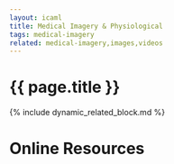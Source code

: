 ```yaml
---
layout: icaml
title: Medical Imagery & Physiological
tags: medical-imagery
related: medical-imagery,images,videos
---
```

# {{ page.title }}

{% include dynamic_related_block.md %}


# Online Resources